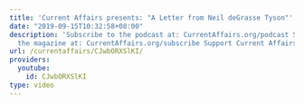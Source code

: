 ```yaml
---
title: 'Current Affairs presents: "A Letter from Neil deGrasse Tyson"'
date: "2019-09-15T10:32:58+08:00"
description: 'Subscribe to the podcast at: CurrentAffairs.org/podcast Subscribe to
  the magazine at: CurrentAffairs.org/subscribe Support Current Affairs at: Patreon.com/CurrentAffairs'
url: /currentaffairs/CJwbORXSlKI/
providers:
  youtube:
    id: CJwbORXSlKI
type: video
---
```

